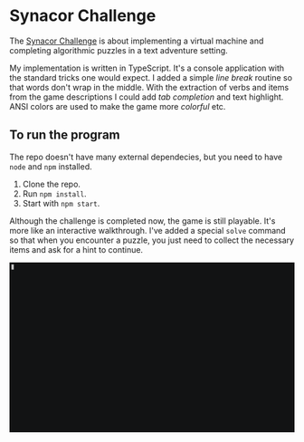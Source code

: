 # Synacor Challenge
The [Synacor Challenge](https://challenge.synacor.com/) is about implementing a virtual machine and 
completing algorithmic puzzles in a text adventure setting.

My implementation is written in TypeScript. It's a 
console application with the standard tricks one would expect. I added a simple *line break* routine so that words don't wrap in the middle. With the extraction of verbs and items from the game descriptions I could add *tab completion* and text highlight. ANSI colors are used to make the game more *colorful* etc.

## To run the program

The repo doesn't have many external dependecies, but you need to have `node` and `npm` installed.

1. Clone the repo.
2. Run `npm install`.
3. Start with `npm start`.

Although the challenge is completed now, the game is still playable. It's more like an interactive 
walkthrough. I've added a special `solve` command so that when you encounter a puzzle, you just need 
to collect the necessary items and ask for a hint to continue.

![Demo](resources/demo.gif)